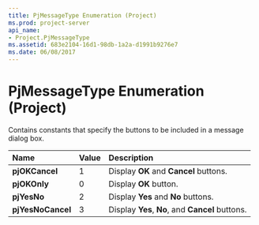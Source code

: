 ```yaml
---
title: PjMessageType Enumeration (Project)
ms.prod: project-server
api_name:
- Project.PjMessageType
ms.assetid: 683e2104-16d1-98db-1a2a-d1991b9276e7
ms.date: 06/08/2017
---
```



# PjMessageType Enumeration (Project)

Contains constants that specify the buttons to be included in a message dialog box. 



|**Name**|**Value**|**Description**|
|:-----|:-----|:-----|
|**pjOKCancel**|1|Display **OK** and **Cancel** buttons.|
|**pjOKOnly**|0|Display **OK** button.|
|**pjYesNo**|2|Display **Yes** and **No** buttons.|
|**pjYesNoCancel**|3|Display **Yes**, **No**, and **Cancel** buttons.|


